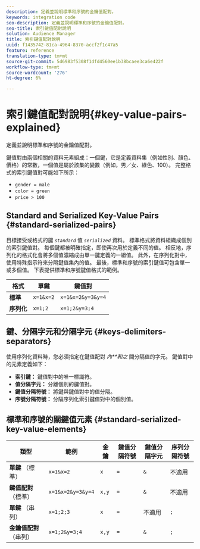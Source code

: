 ```yaml
---
description: 定義並說明標準和序號的金鑰值配對。
keywords: integration code
seo-description: 定義並說明標準和序號的金鑰值配對。
seo-title: 索引鍵值配對說明
solution: Audience Manager
title: 索引鍵值配對說明
uuid: f1435742-81ca-4964-8370-accf2f1c47a5
feature: reference
translation-type: tm+mt
source-git-commit: 5d6983f5308f1dfd4560ee1b38bcaee3ca6e422f
workflow-type: tm+mt
source-wordcount: '276'
ht-degree: 6%

---
```



# 索引鍵值配對說明{#key-value-pairs-explained}

定義並說明標準和序號的金鑰值配對。

<!-- 

c_key_value_explained.xml

 -->

鍵值對由兩個相關的資料元素組成：一個鍵，它是定義資料集（例如性別、顏色、價格）的常數，一個值是屬於該集的變數（例如，男／女、綠色、100）。 完整格式的索引鍵值對可能如下所示：

* `gender = male`
* `color = green`
* `price > 100`

## Standard and Serialized Key-Value Pairs {#standard-serialized-pairs}

目標接受或格式的鍵 *`standard`* 值 *`serialized`* 資料。 標準格式將資料組織成個別的索引鍵值對。 每個鍵都被明確指定，即使再次用於定義不同的值。 相反地，序列化的格式化會將多個值濃縮成由單一鍵定義的一組值。 此外，在序列化對中，使用特殊指示符來分隔鍵值集內的值。 最後，標準和序號的索引鍵值可包含單一或多個值。 下表提供標準和序號鍵值格式的範例。

| 格式 | 單鍵 | 鍵值對 |
|---|---|---|
| **標準** | `x=1&x=2` | `x=1&x=2&y=3&y=4` |
| **序列化** | `x=1;2` | `x=1;2&y=3;4` |



## 鍵、分隔字元和分隔字元 {#keys-delimiters-separators}

使用序列化資料時，您必須指定在鍵值配對 *內**和之* 間分隔值的字元。 鍵值對中的元素定義如下：

* **索引鍵：** 鍵值對中的唯一標識符。
* **值分隔字元：** 分離個別的鍵值對。
* **鍵值分隔符號：** 將鍵與鍵值對中的值分隔。
* **序號分隔符號：** 分隔序列化索引鍵值對中的個別值。

## 標準和序號的關鍵值元素 {#standard-serialized-key-value-elements}


| 類型 | 範例 | 金鑰 | 鍵值分隔符號 | 鍵值分隔字元 | 序列分隔符號 |
---------|----------|---------|---------|----------|---------
| **單鍵** （標準） | `x=1&x=2` | `x` | `=` | `&` | 不適用 |
| **鍵值配對** （標準） | `x=1&x=2&y=3&y=4` | `x,y` | `=` | `&` | 不適用 |
| **單鍵** （串列） | `x=1;2;3` | `x` | `=` | 不適用 | `;` |
| **金鑰值配對** （串列） | `x=1;2&y=3;4` | `x,y` | `=` | `&` | `;` |
